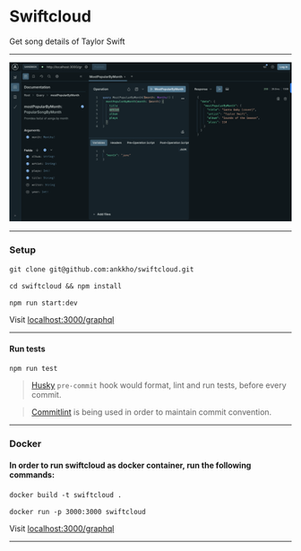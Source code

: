 # Swiftcloud

Get song details of Taylor Swift

---

![alt](./dashboard.png)

---

### Setup

```
git clone git@github.com:ankkho/swiftcloud.git
```
```
cd swiftcloud && npm install 
```
```
npm run start:dev
```

Visit [localhost:3000/graphql](http://localhost:3000/graphql)

---

#### Run tests
```
npm run test
```

> [Husky](https://typicode.github.io/husky/) `pre-commit` hook would format, lint and run tests, before every commit.

> [Commitlint](https://commitlint.js.org/) is being used in order to maintain commit convention.

---

### Docker

#### In order to run swiftcloud as docker container, run the following commands:

```
docker build -t swiftcloud .
```
```
docker run -p 3000:3000 swiftcloud
```

Visit [localhost:3000/graphql](http://localhost:3000/graphql)

---


